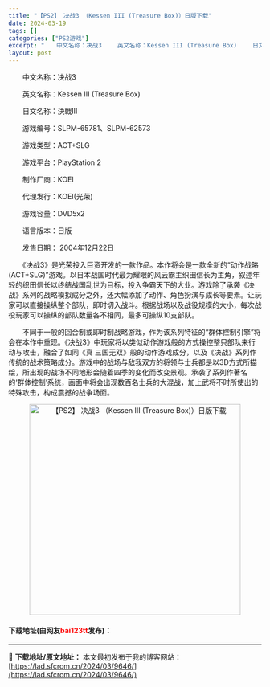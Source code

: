 ```yaml
---
title: "【PS2】 决战3 （Kessen III (Treasure Box)）日版下载"
date: 2024-03-19
tags: []
categories: ["PS2游戏"]
excerpt: "　　中文名称：决战3 　　英文名称：Kessen III (Treasure Box) 　　日文名称：決戰III 　　游戏编号：SLPM-65781、SLPM-62573 　　游戏类型：ACT+SLG 　　游戏平台：PlayStation 2 　　制作厂商：KOEI 　　代理发行：KOEI(光荣) &hellip;"
layout: post
---
```


 <p>　　中文名称：决战3</p> <p>　　英文名称：Kessen III (Treasure Box)</p> <p>　　日文名称：決戰III</p> <p>　　游戏编号：SLPM-65781、SLPM-62573</p> <p>　　游戏类型：ACT+SLG</p> <p>　　游戏平台：PlayStation 2</p> <p>　　制作厂商：KOEI</p> <p>　　代理发行：KOEI(光荣)</p> <p>　　游戏容量：DVD5x2</p> <p>　　语言版本：日版</p> <p>　　发售日期： 2004年12月22日</p> <p>　　《决战3》是光荣投入巨资开发的一款作品。本作将会是一款全新的&ldquo;动作战略(ACT+SLG)&rdquo;游戏。以日本战国时代最为耀眼的风云霸主织田信长为主角，叙述年轻的织田信长以终结战国乱世为目标，投入争霸天下的大业。游戏除了承袭《决战》系列的战略模拟成分之外，还大幅添加了动作、角色扮演与成长等要素。让玩家可以直接操纵整个部队，即时切入战斗。根据战场以及战役规模的大小，每次战役玩家可以操纵的部队数量各不相同，最多可操纵10支部队。</p> <p>　　不同于一般的回合制或即时制战略游戏，作为该系列特征的&ldquo;群体控制引擎&rdquo;将会在本作中重现。《决战3》中玩家将以类似动作游戏般的方式操控整只部队来行动与攻击，融合了如同《真 三国无双》般的动作游戏成分，以及《决战》系列作传统的战术策略成分。游戏中的战场与敌我双方的将领与士兵都是以3D方式所描绘，所出现的战场不同地形会随着四季的变化而改变景观。承袭了系列作著名的&lsquo;群体控制&rsquo;系统，画面中将会出现数百名士兵的大混战，加上武将不时所使出的特殊攻击，构成震撼的战争场面。</p> <p align="center"><img align="" border="0" src="https://lad.sfcrom.cn/wp-content/uploads/2024/03/20240319_65f9989cba67e.jpg" width="420" alt="【PS2】 决战3 （Kessen III (Treasure Box)）日版下载" /></p> <p><h4>下载地址(由网友<font color="red">bai123tt</font>发布)：</h4></p> 

---
📖 **下载地址/原文地址：** 本文最初发布于我的博客网站：[https://lad.sfcrom.cn/2024/03/9646/](https://lad.sfcrom.cn/2024/03/9646/)
